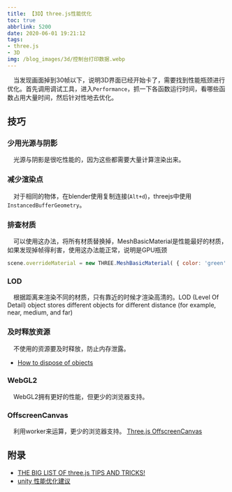 ```yaml
---
title: 【3D】three.js性能优化
toc: true
abbrlink: 5200
date: 2020-06-01 19:21:12
tags:
- three.js
- 3D
img: /blog_images/3d/控制台打印数据.webp
---
```


&emsp;当发现画面掉到30帧以下，说明3D界面已经开始卡了，需要找到性能瓶颈进行优化。首先调用调试工具，进入`Performance`，抓一下各函数运行时间，看哪些函数占用大量时间，然后针对性地去优化。


## 技巧

### 少用光源与阴影 
&emsp;光源与阴影是很吃性能的，因为这些都需要大量计算渲染出来。

### 减少渲染点
&emsp;对于相同的物体，在blender使用复制连接(`Alt+d`)，threejs中使用`InstancedBufferGeometry`。

### 排查材质
&emsp;可以使用这办法，将所有材质替换掉，MeshBasicMaterial是性能最好的材质，如果发现掉帧得利害，使用这办法能正常，说明是GPU瓶颈
```js
scene.overrideMaterial = new THREE.MeshBasicMaterial( { color: 'green' } );
```

### LOD 
&emsp;根据距离来渲染不同的材质，只有靠近的时候才渲染高清的。LOD (Level Of Detail) object stores different objects for different distance (for example, near, medium, and far)

### 及时释放资源
&emsp;不使用的资源要及时释放，防止内存泄露。
- [How to dispose of objects](https://threejs.org/docs/index.html#manual/en/introduction/How-to-dispose-of-objects)

### WebGL2
&emsp;WebGL2拥有更好的性能，但更少的浏览器支持。


### OffscreenCanvas
&emsp;利用worker来运算，更少的浏览器支持。
[Three.js OffscreenCanvas](https://threejsfundamentals.org/threejs/lessons/threejs-offscreencanvas.html)

## 附录
- [THE BIG LIST OF three.js TIPS AND TRICKS!](https://discoverthreejs.com/tips-and-tricks/)
- [unity 性能优化建议](https://docs.unity3d.com/Manual/OptimizingGraphicsPerformance.html)
